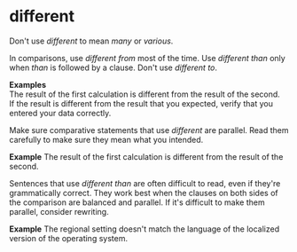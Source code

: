 # different

Don't use *different* to mean *many* or *various*.

In comparisons, use *different from* most of the time. Use *different than* only when *than* is followed by a clause. Don't use *different to*. 

**Examples**</br>The result of the first calculation is different from the result of the second.</br>If the result is different from the result that you expected, verify that you entered your data correctly. 

Make sure comparative statements that use *different* are parallel. Read them carefully to make sure they mean what you intended.

**Example** The result of the first calculation is different from the result of the second.

Sentences that use *different than*
are often difficult to read, even if they're
grammatically correct. They work best when the clauses on both
sides of the comparison are balanced and parallel. If it's difficult to
make them parallel, consider rewriting. 

**Example** The regional setting doesn't match the language of the localized version of the operating system.
